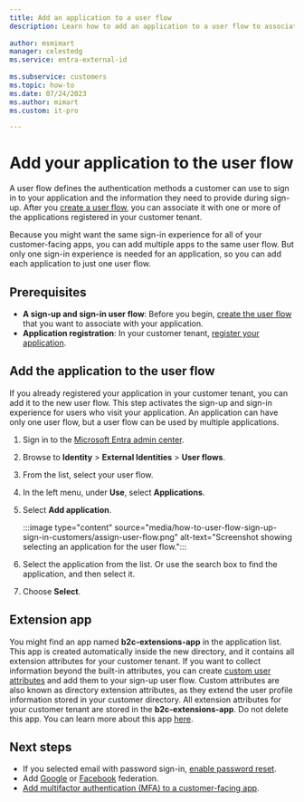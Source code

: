 ```yaml
---
title: Add an application to a user flow
description: Learn how to add an application to a user flow to associate the application with a sign-up and sign-in user experience. Get guidance for updating the application configuration with application registration and tenant information.
 
author: msmimart
manager: celestedg
ms.service: entra-external-id
 
ms.subservice: customers
ms.topic: how-to
ms.date: 07/24/2023
ms.author: mimart
ms.custom: it-pro

---
```


# Add your application to the user flow

A user flow defines the authentication methods a customer can use to sign in to your application and the information they need to provide during sign-up. After you [create a user flow](how-to-user-flow-sign-up-sign-in-customers.md), you can associate it with one or more of the applications registered in your customer tenant.

Because you might want the same sign-in experience for all of your customer-facing apps, you can add multiple apps to the same user flow. But only one sign-in experience is needed for an application, so you can add each application to just one user flow.

## Prerequisites

- **A sign-up and sign-in user flow**: Before you begin, [create the user flow](how-to-user-flow-sign-up-sign-in-customers.md) that you want to associate with your application.
- **Application registration**: In your customer tenant, [register your application](how-to-register-ciam-app.md).

## Add the application to the user flow

If you already registered your application in your customer tenant, you can add it to the new user flow. This step activates the sign-up and sign-in experience for users who visit your application. An application can have only one user flow, but a user flow can be used by multiple applications.

1. Sign in to the [Microsoft Entra admin center](https://entra.microsoft.com).

1. Browse to **Identity** > **External Identities** > **User flows**.

1. From the list, select your user flow.

1. In the left menu, under **Use**, select **Applications**.

1. Select **Add application**.

   :::image type="content" source="media/how-to-user-flow-sign-up-sign-in-customers/assign-user-flow.png" alt-text="Screenshot showing selecting an application for the user flow.":::

1. Select the application from the list. Or use the search box to find the application, and then select it.

1. Choose **Select**.

## Extension app 

You might find an app named **b2c-extensions-app** in the application list. This app is created automatically inside the new directory, and it contains all extension attributes for your customer tenant.
If you want to collect information beyond the built-in attributes, you can create [custom user attributes](how-to-define-custom-attributes.md) and add them to your sign-up user flow. Custom attributes are also known as directory extension attributes, as they extend the user profile information stored in your customer directory. All extension attributes for your customer tenant are stored in the **b2c-extensions-app**. Do not delete this app.
You can learn more about this app [here](/azure/active-directory-b2c/extensions-app). 

## Next steps

- If you selected email with password sign-in, [enable password reset](how-to-enable-password-reset-customers.md).
- Add [Google](how-to-google-federation-customers.md) or [Facebook](how-to-facebook-federation-customers.md) federation.
- [Add multifactor authentication (MFA) to a customer-facing app](how-to-multifactor-authentication-customers.md).